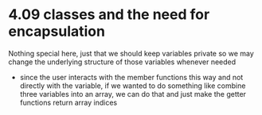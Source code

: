 # 4.09 classes and the need for encapsulation

Nothing special here, just that we should keep variables private so we may change the underlying structure of those variables whenever needed

- since the user interacts with the member functions this way and not directly with the variable, if we wanted to do something like combine three variables into an array, we can do that and just make the getter functions return array indices